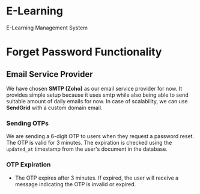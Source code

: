 # E-Learning

E-Learning Management System

# Forget Password Functionality

## Email Service Provider

We have chosen **SMTP (Zoho)** as our email service provider for now. It provides simple setup because it uses smtp while also being able to send suitable amount of daily emails for now. In case of scalability, we can use **SendGrid** with a custom domain email.

### Sending OTPs

We are sending a 6-digit OTP to users when they request a password reset. The OTP is valid for 3 minutes. The expiration is checked using the `updated_at` timestamp from the user's document in the database.

### OTP Expiration

- The OTP expires after 3 minutes. If expired, the user will receive a message indicating the OTP is invalid or expired.
